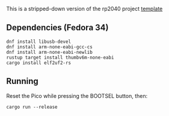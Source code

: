 This is a stripped-down version of the rp2040 project [template]

[template]: https://github.com/rp-rs/rp2040-project-template

## Dependencies (Fedora 34)

```
dnf install libusb-devel
dnf install arm-none-eabi-gcc-cs
dnf install arm-none-eabi-newlib
rustup target install thumbv6m-none-eabi
cargo install elf2uf2-rs
```

## Running

Reset the Pico while pressing the BOOTSEL button, then:

```
cargo run --release
```

